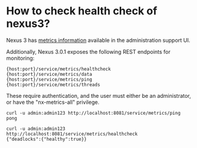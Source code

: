 # How to check health check of nexus3?

Nexus 3 has [metrics information](https://help.sonatype.com/repomanager3/configuration/support-features#SupportFeatures-Metrics) available in the administration support UI.

Additionally, Nexus 3.0.1 exposes the following REST endpoints for monitoring:

```
{host:port}/service/metrics/healthcheck
{host:port}/service/metrics/data
{host:port}/service/metrics/ping
{host:port}/service/metrics/threads
```

These require authentication, and the user must either be an administrator, or have the "nx-metrics-all" privilege.

```
curl -u admin:admin123 http://localhost:8081/service/metrics/ping
pong
```

```
curl -u admin:admin123 http://localhost:8081/service/metrics/healthcheck
{"deadlocks":{"healthy":true}}
```